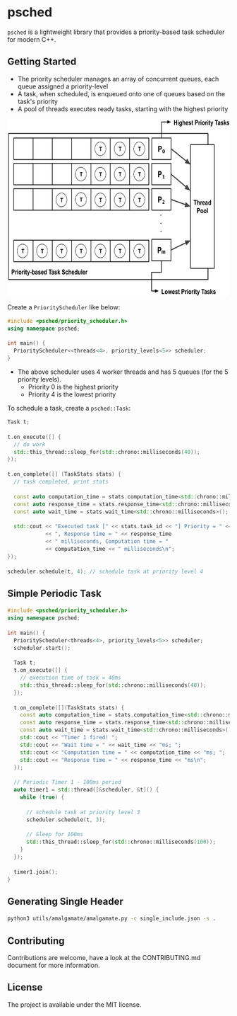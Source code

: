 # psched

`psched` is a lightweight library that provides a priority-based task scheduler for modern C++.

## Getting Started

* The priority scheduler manages an array of concurrent queues, each queue assigned a priority-level
* A task, when scheduled, is enqueued onto one of queues based on the task's priority
* A pool of threads executes ready tasks, starting with the highest priority

<p align="center">
  <img height="400" src="img/priority_scheduling.png"/>  
</p>

Create a `PriorityScheduler` like below:

```cpp
#include <psched/priority_scheduler.h>
using namespace psched;

int main() {
  PriorityScheduler<<threads<4>, priority_levels<5>> scheduler;
}
```

* The above scheduler uses 4 worker threads and has 5 queues (for the 5 priority levels). 
  - Priority 0 is the highest priority
  - Priority 4 is the lowest priority

To schedule a task, create a `psched::Task`:

```cpp
Task t;

t.on_execute([] {
  // do work
  std::this_thread::sleep_for(std::chrono::milliseconds(40));
});

t.on_complete([] (TaskStats stats) {
  // task completed, print stats
  
  const auto computation_time = stats.computation_time<std::chrono::milliseconds>();
  const auto response_time = stats.response_time<std::chrono::milliseconds>();
  const auto wait_time = stats.wait_time<std::chrono::milliseconds>();
    
  std::cout << "Executed task [" << stats.task_id << "] Priority = " << stats.task_priority
            << ", Response time = " << response_time 
            << " milliseconds, Computation time = " 
            << computation_time << " milliseconds\n";
});

scheduler.schedule(t, 4); // schedule task at priority level 4
```

## Simple Periodic Task

```cpp
#include <psched/priority_scheduler.h>
using namespace psched;

int main() {
  PriorityScheduler<threads<4>, priority_levels<5>> scheduler;
  scheduler.start();

  Task t;
  t.on_execute([] {
    // execution time of task = 40ms
    std::this_thread::sleep_for(std::chrono::milliseconds(40));
  });

  t.on_complete([](TaskStats stats) {
    const auto computation_time = stats.computation_time<std::chrono::milliseconds>();
    const auto response_time = stats.response_time<std::chrono::milliseconds>();
    const auto wait_time = stats.wait_time<std::chrono::milliseconds>();
    std::cout << "Timer 1 fired! ";
    std::cout << "Wait time = " << wait_time << "ms; ";
    std::cout << "Computation time = " << computation_time << "ms; ";
    std::cout << "Response time = " << response_time << "ms\n";
  });

  // Periodic Timer 1 - 100ms period
  auto timer1 = std::thread([&scheduler, &t]() {
    while (true) {

      // schedule task at priority level 3
      scheduler.schedule(t, 3);

      // Sleep for 100ms
      std::this_thread::sleep_for(std::chrono::milliseconds(100));
    }
  });

  timer1.join();
}
```

## Generating Single Header

```bash
python3 utils/amalgamate/amalgamate.py -c single_include.json -s .
```

## Contributing
Contributions are welcome, have a look at the CONTRIBUTING.md document for more information.

## License
The project is available under the MIT license.
